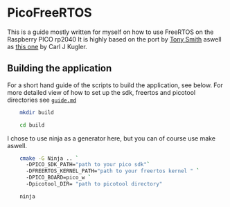 # PicoFreeRTOS


This is a guide mostly written for myself on how to use FreeRTOS on the Raspberry PICO rp2040
It is highly based on the port by [Tony Smith](https://github.com/smittytone/RP2040-FreeRTOS/tree/main)
aswell as [this one](https://github.com/carlk3/FreeRTOS-FAT-CLI-for-RPi-Pico/blob/master/src/FreeRTOS%2BFAT%2BCLI/src/freertos_callbacks.c) by Carl J Kugler. 


## Building the application

For a short hand guide of the scripts to build the application, see below. For more detailed view of how to set up the sdk, freertos and picotool directories see [`guide.md`](guide.md)

```bash
    mkdir build
```

```bash
    cd build
```

I chose to use ninja as a generator here, but you can of course use make aswell. 

```bash
    cmake -G Ninja .. `
      -DPICO_SDK_PATH="path to your pico sdk"`
      -DFREERTOS_KERNEL_PATH="path to your freertos kernel " `
      -DPICO_BOARD=pico_w `
      -Dpicotool_DIR= "path to picotool directory"
```

```bash
    ninja
```




